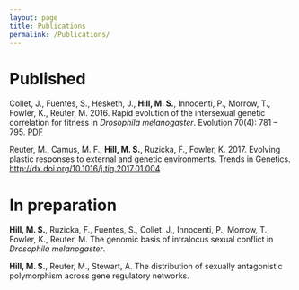 ```yaml
---
layout: page
title: Publications
permalink: /Publications/
---
```


<h1>Published</h1>

Collet, J., Fuentes, S., Hesketh, J., <b>Hill, M. S.</b>, Innocenti, P., Morrow, T., Fowler, K., Reuter, M. 2016. Rapid evolution of the intersexual genetic correlation for fitness in <i>Drosophila melanogaster</i>. Evolution 70(4): 781 – 795. <a href="http://onlinelibrary.wiley.com/doi/10.1111/evo.12892/epdf"> PDF </a>

Reuter, M., Camus, M. F., <b>Hill, M. S.</b>, Ruzicka, F., Fowler, K. 2017. Evolving plastic responses to external and genetic environments. Trends in Genetics. http://dx.doi.org/10.1016/j.tig.2017.01.004. 

<h1>In preparation</h1>

<b>Hill, M. S.</b>, Ruzicka, F., Fuentes, S., Collet. J., Innocenti, P., Morrow, T., Fowler, K., Reuter, M. The genomic basis of intralocus sexual conflict in <i>Drosophila melanogaster</i>.

<b>Hill, M. S.</b>, Reuter, M., Stewart, A. The distribution of sexually antagonistic polymorphism across gene regulatory networks. 
